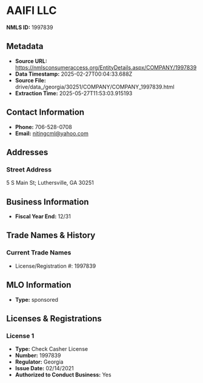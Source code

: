 # AAIFI LLC

**NMLS ID:** 1997839

## Metadata
- **Source URL:** https://nmlsconsumeraccess.org/EntityDetails.aspx/COMPANY/1997839
- **Data Timestamp:** 2025-02-27T00:04:33.688Z
- **Source File:** drive/data_/georgia/30251/COMPANY/COMPANY_1997839.html
- **Extraction Time:** 2025-05-27T11:53:03.915193

## Contact Information
- **Phone:** 706-528-0708
- **Email:** nitingcml@yahoo.com

## Addresses
### Street Address
5 S Main St; Luthersville, GA 30251

## Business Information
- **Fiscal Year End:** 12/31

## Trade Names & History
### Current Trade Names
- License/Registration #: 1997839

## MLO Information
- **Type:** sponsored

## Licenses & Registrations

### License 1
- **Type:** Check Casher License
- **Number:** 1997839
- **Regulator:** Georgia
- **Issue Date:** 02/14/2021
- **Authorized to Conduct Business:** Yes
